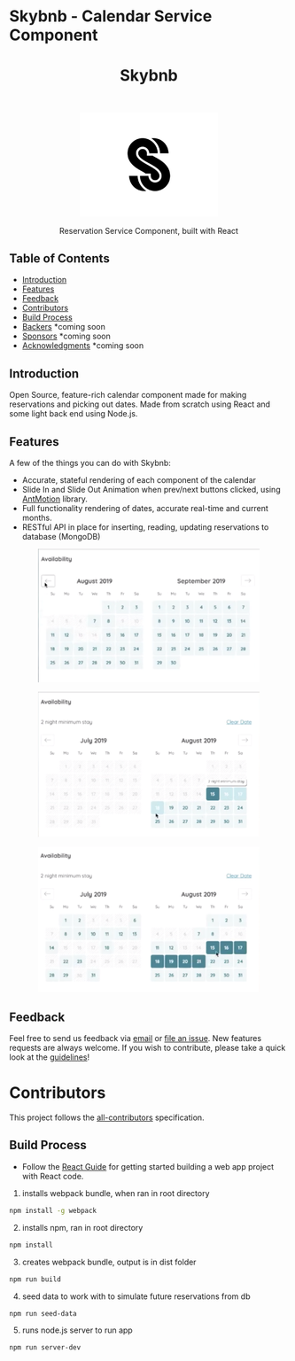 # Skybnb - Calendar Service Component

<h1 align="center"> Skybnb </h1> <br>
<p align="center">
  <a href="https://gitpoint.co/">
    <img alt="GitPoint" title="SkyBnb" src="public/dist/logo.png" width="250">
  </a>
</p>

<p align="center">
  Reservation Service Component, built with React
</p>


<!-- START doctoc generated TOC please keep comment here to allow auto update -->
<!-- DON'T EDIT THIS SECTION, INSTEAD RE-RUN doctoc TO UPDATE -->
## Table of Contents

- [Introduction](#introduction)
- [Features](#features)
- [Feedback](#feedback)
- [Contributors](#contributors)
- [Build Process](#build-process)
- [Backers](#backers-) *coming soon
- [Sponsors](#sponsors-) *coming soon
- [Acknowledgments](#acknowledgments) *coming soon

<!-- END doctoc generated TOC please keep comment here to allow auto update -->

## Introduction

Open Source, feature-rich calendar component made for making reservations and picking out dates. Made from scratch using React and some light back end using Node.js. 

## Features

A few of the things you can do with Skybnb:

* Accurate, stateful rendering of each component of the calendar
* Slide In and Slide Out Animation when prev/next buttons clicked, using [AntMotion](https://motion.ant.design/) library.
* Full functionality rendering of dates, accurate real-time and current months.
* RESTful API in place for inserting, reading, updating reservations to database (MongoDB)

<p align="center">
  <img src = "public/dist/skybnb1.png" width=400>
</p>
<p align="center">
  <img src = "public/dist/skybnb2.png" width=400>
</p>

<p align="center">
  <img src = "public/dist/skybnb3.png" width=400>
</p>

## Feedback

Feel free to send us feedback via [email](alerterb@gmail.com) or [file an issue](https://github.com/albthere/issues/new). New features requests are always welcome. If you wish to contribute, please take a quick look at the [guidelines](./CONTRIBUTING.md)!

# Contributors

This project follows the [all-contributors](https://github.com/albthere) specification.

## Build Process

- Follow the [React Guide](https://reactjs.org/docs/getting-started.html) for getting started building a web app project with React code. 

1. installs webpack bundle, when ran in root directory

```sh
npm install -g webpack
```

2. installs npm, ran in root directory
```sh
npm install
```

3. creates webpack bundle, output is in dist folder
```sh
npm run build
```

4. seed data to work with to simulate future reservations from db
```sh
npm run seed-data
```


5. runs node.js server to run app
```sh
npm run server-dev
```
